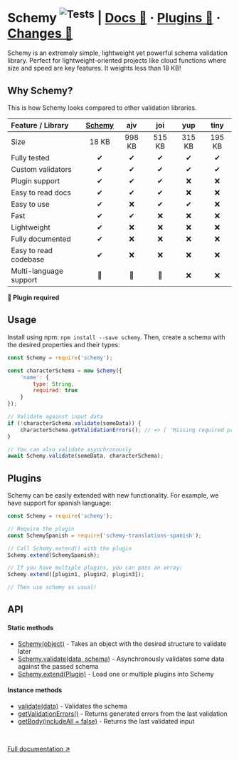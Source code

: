 # Schemy <sup>![Tests](https://github.com/aeberdinelli/schemy/workflows/Tests/badge.svg)</sup> | [Docs 📖](https://github.com/aeberdinelli/schemy/wiki) · [Plugins 🧩](https://github.com/aeberdinelli/schemy/wiki/List-of-plugins) · [Changes 📝](https://github.com/aeberdinelli/schemy/releases)
Schemy is an extremely simple, lightweight yet powerful schema validation library. Perfect for lightweight-oriented projects like cloud functions where size and speed are key features. It weights less than 18 KB!

## Why Schemy?
This is how Schemy looks compared to other validation libraries.

|Feature / Library|[Schemy](https://npmjs.com/package/schemy)|ajv|joi|yup|tiny|
|:--- |:---: |:---: |:---: |:---: |:---: |
|Size|18 KB|998 KB|515 KB|315 KB|195 KB|
|Fully tested|✔|✔|✔|✔|✔|
|Custom validators|✔|✔|✔|✔|✔|
|Plugin support|✔|✔|✔|❌|❌|
|Easy to read docs|✔|✔|✔|❌|❌|
|Easy to use|✔|❌|✔|✔|❌|
|Fast|✔|✔|❌|❌|❌|
|Lightweight|✔|❌|❌|❌|❌|
|Fully documented|✔|❌|❌|❌|❌|
|Easy to read codebase|✔|❌|❌|❌|❌|
|Multi-language support|🧩|🧩|🧩|❌|❌|

**🧩 Plugin required**

## Usage
Install using npm: `npm install --save schemy`.
Then, create a schema with the desired properties and their types:

```javascript
const Schemy = require('schemy');

const characterSchema = new Schemy({
    'name': {
        type: String,
        required: true
    }
});

// Validate against input data
if (!characterSchema.validate(someData)) {
    characterSchema.getValidationErrors(); // => [ 'Missing required property name' ]
}

// You can also validate asynchronously
await Schemy.validate(someData, characterSchema);
```

## Plugins
Schemy can be easily extended with new functionality. For example, we have support for spanish language:

```javascript
const Schemy = require('schemy');

// Require the plugin
const SchemySpanish = require('schemy-translations-spanish');

// Call Schemy.extend() with the plugin
Schemy.extend(SchemySpanish);

// If you have multiple plugins, you can pass an array:
Schemy.extend([plugin1, plugin2, plugin3]);

// Then use schemy as usual!
```

## API
#### Static methods
- [Schemy(object)](https://github.com/aeberdinelli/schemy/wiki#-usage) - Takes an object with the desired structure to validate later
- [Schemy.validate(data, schema)](https://github.com/aeberdinelli/schemy/wiki/Async-validation#async-validation) - Asynchronously validates some data against the passed schema
- [Schemy.extend(Plugin)](https://github.com/aeberdinelli/schemy/wiki/Using-plugins) - Load one or multiple plugins into Schemy

#### Instance methods
- [validate(data)](https://github.com/aeberdinelli/schemy/wiki/Synchronous-validation) - Validates the schema
- [getValidationErrors()](https://github.com/aeberdinelli/schemy/wiki/getValidationErrors) - Returns generated errors from the last validation
- [getBody(includeAll = false)](https://github.com/aeberdinelli/schemy/wiki/getBody(includeAll-=-false)) - Returns the last validated input

<br>

[Full documentation ↗️](https://github.com/aeberdinelli/schemy/wiki)
